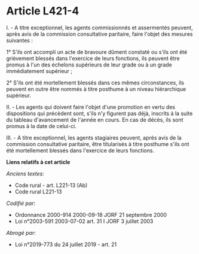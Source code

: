 # Article L421-4

I. - A titre exceptionnel, les agents commissionnés et assermentés peuvent, après avis de la commission consultative
paritaire, faire l'objet des mesures suivantes :

1° S'ils ont accompli un acte de bravoure dûment constaté ou s'ils ont été grièvement blessés dans l'exercice de leurs
fonctions, ils peuvent être promus à l'un des échelons supérieurs de leur grade ou à un grade immédiatement supérieur ;

2° S'ils ont été mortellement blessés dans ces mêmes circonstances, ils peuvent en outre être nommés à titre posthume à un
niveau hiérarchique supérieur.

II. - Les agents qui doivent faire l'objet d'une promotion en vertu des dispositions qui précèdent sont, s'ils n'y figurent
pas déjà, inscrits à la suite du tableau d'avancement de l'année en cours. En cas de décès, ils sont promus à la date de
celui-ci.

III. - A titre exceptionnel, les agents stagiaires peuvent, après avis de la commission consultative paritaire, être
titularisés à titre posthume s'ils ont été mortellement blessés dans l'exercice de leurs fonctions.

**Liens relatifs à cet article**

_Anciens textes_:

  - Code rural - art. L221-13 (Ab)
  - Code rural L221-13

_Codifié par_:

  - Ordonnance 2000-914 2000-09-18 JORF 21 septembre 2000
  - Loi n°2003-591 2003-07-02 art. 31 I JORF 3 juillet 2003

_Abrogé par_:

  - Loi n°2019-773 du 24 juillet 2019 - art. 21

